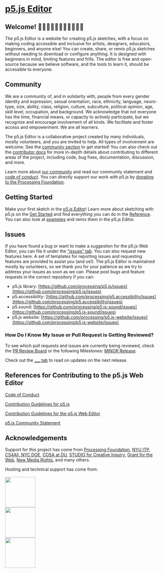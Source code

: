 # [p5.js Editor](https://editor.p5js.org)

## Welcome! 👋👋🏿👋🏽👋🏻👋🏾👋🏼

The p5.js Editor is a website for creating p5.js sketches, with a focus on making coding accessible and inclusive for artists, designers, educators, beginners, and anyone else! You can create, share, or remix p5.js sketches without needing to download or configure anything. It is designed with beginners in mind, limiting features and frills. The editor is free and open-source because we believe software, and the tools to learn it, should be accessible to everyone.

## Community

We are a community of, and in solidarity with, people from every gender identity and expression, sexual orientation, race, ethnicity, language, neuro-type, size, ability, class, religion, culture, subculture, political opinion, age, skill level, occupation, and background. We acknowledge that not everyone has the time, financial means, or capacity to actively participate, but we recognize and encourage involvement of all kinds. We facilitate and foster access and empowerment. We are all learners.

The p5.js Editor is a collaborative project created by many individuals, mostly volunteers, and you are invited to help. All types of involvement are welcome. See the [community section](https://p5js.org/community) to get started! You can also check out the [contributor docs](./contributor_docs/README.md) for more in-depth details about contributing to different areas of the project, including code, bug fixes, documentation, discussion, and more.

Learn more about [our community](https://p5js.org/community/) and read our community statement and [code of conduct](./.github/CODE_OF_CONDUCT.md). You can directly support our work with p5.js by [donating to the Processing Foundation](https://processingfoundation.org/support).

## Getting Started

Make your first sketch in the [p5.js Editor](https://editor.p5js.org/)! Learn more about sketching with p5.js on the [Get Started](https://p5js.org/get-started/) and find everything you can do in the [Reference](https://p5js.org/reference/). You can also look at [examples](https://editor.p5js.org/p5/sketches) and remix them in the p5.js Editor.


## Issues

If you have found a bug or want to make a suggestion for the p5.js Web Editor, you can file it under the ["issues" tab](https://github.com/processing/p5.js-web-editor/issues). You can also request new features here. A set of templates for reporting issues and requesting features are provided to assist you (and us!). The p5.js Editor is maintained mostly by volunteers, so we thank you for your patience as we try to address your issues as soon as we can. Please post bugs and feature requests in the correct repository if you can:

* p5.js library: [https://github.com/processing/p5.js/issues](https://github.com/processing/p5.js/issues)
* p5.accessibility: [https://github.com/processing/p5.accessibility/issues](https://github.com/processing/p5.accessibility/issues)
* p5.sound: [https://github.com/processing/p5.js-sound/issues](https://github.com/processing/p5.js-sound/issues)
* p5.js website: [https://github.com/processing/p5.js-website/issues](https://github.com/processing/p5.js-website/issues)


### How Do I Know My Issue or Pull Request is Getting Reviewed?

To see which pull requests and issues are currently being reviewed, check the [PR Review Board](https://github.com/processing/p5.js-web-editor/projects/9) or the following Milestones: [MINOR Release](https://github.com/processing/p5.js-web-editor/milestone/8). 

Check out the [___ tab](https://github.com/processing/p5.js-web-editor/issues/2534) to read on updates on the next release.

## References for Contributing to the p5.js Web Editor

[Code of Conduct](https://editor.p5js.org/code-of-conduct)

[Contribution Guidelines for p5.js](https://p5js.org/contributor-docs/#/)

[Contribution Guidelines for the p5.js Web Editor](https://github.com/processing/p5.js-web-editor/tree/develop/contributor_docs)

[p5.js Community Statement](https://p5js.org/community/)


## Acknowledgements

Support for this project has come from [Processing Foundation](https://processingfoundation.org/), [NYU ITP](https://tisch.nyu.edu/itp), [CS4All, NYC DOE](http://cs4all.nyc/), [COSA at DU](https://liberalarts.du.edu/emergent-digital-practices/open-source-arts), [STUDIO for Creative Inquiry](https://studioforcreativeinquiry.org/), [Grant for the Web](https://www.grantfortheweb.org/), [New Media Rights](https://www.newmediarights.org/), and many others. 

Hosting and technical support has come from: 
<br />
<br />
<a href="https://releasehub.com/" target="_blank"><img width="100" src="https://assets.website-files.com/603dd147c5b0a480611bd348/603dd147c5b0a469bc1bd451_logo--dark.svg" /></a>
<br />
<a href="https://www.browserstack.com/" target="_blank"><img width="100" src="https://user-images.githubusercontent.com/6063380/46976166-ab280a80-d096-11e8-983b-18dd38c8cc9b.png" /></a>
<br />
<a href="https://www.fastly.com/" target="_blank"><img width="100" src="https://cdn-assets-us.frontify.com/s3/frontify-enterprise-files-us/eyJwYXRoIjoiZmFzdGx5XC9hY2NvdW50c1wvYzJcLzQwMDEwMjNcL3Byb2plY3RzXC8xMVwvYXNzZXRzXC80ZVwvNzc0XC9lZTZmYzlkOWYzNWE1NjBkNjUzNjFkNGI0NGQ2MTNmZi0xNjIxNTIyODg4LnBuZyJ9:fastly:nVuY3PxyFqQMI6elJsMzxAGLH3IFlmiuMdacHAGRMkE?width=2400" /></a>
